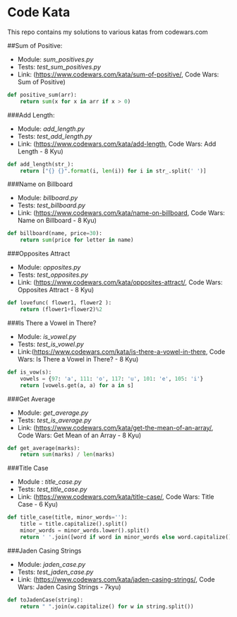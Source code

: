 # Code Kata
This repo contains my solutions to various katas from codewars.com

##Sum of Positive:  

- Module: *sum_positives.py*    
- Tests: *test_sum_positives.py*  
- Link: (https://www.codewars.com/kata/sum-of-positive/, Code Wars: Sum of Positive)

```python
def positive_sum(arr):
    return sum(x for x in arr if x > 0)
```

###Add Length:

- Module: *add_length.py*
- Tests: *test_add_length.py*
- Link: (https://www.codewars.com/kata/add-length, Code Wars: Add Length - 8 Kyu)

```python
def add_length(str_):
    return ["{} {}".format(i, len(i)) for i in str_.split(' ')]
```

###Name on Billboard

- Module: *billboard.py*
- Tests: *test_billboard.py*
- Link: (https://www.codewars.com/kata/name-on-billboard, Code Wars: Name on Billboard - 8 Kyu)

```python
def billboard(name, price=30):
    return sum(price for letter in name)
```

###Opposites Attract

- Module: *opposites.py*
- Tests: *test_opposites.py*
- Link: (https://www.codewars.com/kata/opposites-attract/, Code Wars: Opposites Attract - 8 Kyu)

```python
def lovefunc( flower1, flower2 ):
    return (flower1+flower2)%2
```

###Is There a Vowel in There?
- Module: *is_vowel.py*
- Tests: *test_is_vowel.py*
- Link:(https://www.codewars.com/kata/is-there-a-vowel-in-there, Code Wars: Is There a Vowel in There? - 8 Kyu)

```python
def is_vow(s):
    vowels = {97: 'a', 111: 'o', 117: 'u', 101: 'e', 105: 'i'}
    return [vowels.get(a, a) for a in s]
```

###Get Average
- Module: *get_average.py*
- Tests: *test_is_average.py*
- Link: (https://www.codewars.com/kata/get-the-mean-of-an-array/, Code Wars: Get Mean of an Array - 8 Kyu)

```python
def get_average(marks):
    return sum(marks) / len(marks)

```

###Title Case
- Module : *title_case.py*
- Tests: *test_title_case.py*
- Link: (https://www.codewars.com/kata/title-case/, Code Wars: Title Case - 6 Kyu)

```python
def title_case(title, minor_words=''):
    title = title.capitalize().split()
    minor_words = minor_words.lower().split()
    return ' '.join([word if word in minor_words else word.capitalize() for word in title])
```

###Jaden Casing Strings
- Module: *jaden_case.py*
- Tests: *test_jaden_case.py*
- Link: (https://www.codewars.com/kata/jaden-casing-strings/, Code Wars: Jaden Casing Strings - 7kyu)

```python
def toJadenCase(string):        
    return " ".join(w.capitalize() for w in string.split())
```